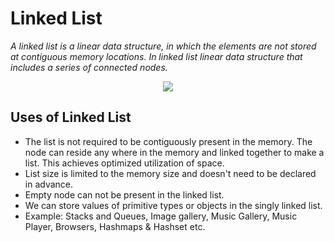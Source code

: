 # Linked List
 _A linked list is a linear data structure, in which the elements are not stored at contiguous memory locations. In linked list  linear data structure that includes a series of connected nodes._

<p align="center">
    <img src="https://cdn.programiz.com/sites/tutorial2program/files/linked-list-concept.png">
</p>

## Uses of Linked List
  - The list is not required to be contiguously present in the memory. The node can reside any where in the memory and linked together to make a list. This achieves optimized utilization of space.
  - List size is limited to the memory size and doesn't need to be declared in advance.
  - Empty node can not be present in the linked list.
  - We can store values of primitive types or objects in the singly linked list.
  - Example: Stacks and Queues, Image gallery, Music Gallery, Music Player, Browsers, Hashmaps & Hashset etc.
